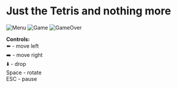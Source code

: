 # Just the Tetris and nothing more
![Menu](https://sun9-2.userapi.com/c857624/v857624212/23ceaf/eKeYuhoLOZI.jpg)
![Game](https://sun9-45.userapi.com/c857624/v857624212/23cea8/Z-YQm5UNFE0.jpg)
![GameOver](https://sun9-55.userapi.com/c857320/v857320357/1feaf0/0lxOY1hCptw.jpg)

**Controls:**<br>
:arrow_left: - move left<br>
:arrow_right: - move right<br>
:arrow_down: - drop<br>
Space - rotate<br>
ESC - pause<br>
